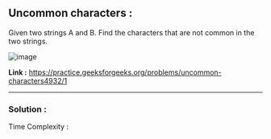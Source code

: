 ## Uncommon characters :

Given two strings A and B. Find the characters that are not common in the two strings. 

![image](https://user-images.githubusercontent.com/23376002/160884698-297b7477-8b39-4334-89a3-77edb79eab88.png)

**Link :** https://practice.geeksforgeeks.org/problems/uncommon-characters4932/1


----------------------------------------------------------------------------------------------------------------------------------------------


### Solution :

Time Complexity :




